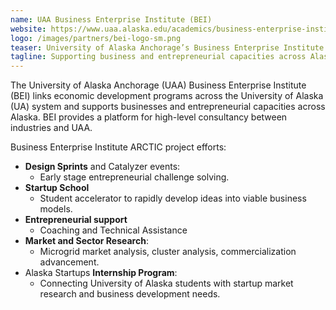 ```yaml
---
name: UAA Business Enterprise Institute (BEI)
website: https://www.uaa.alaska.edu/academics/business-enterprise-institute
logo: /images/partners/bei-logo-sm.png
teaser: University of Alaska Anchorage’s Business Enterprise Institute
tagline: Supporting business and entrepreneurial capacities across Alaska by linking economic development programs
---
```


The University of Alaska Anchorage (UAA) Business Enterprise Institute (BEI) links economic development programs across the University of Alaska (UA) system and supports businesses and entrepreneurial capacities across Alaska. BEI provides a platform for high-level consultancy between industries and UAA.  

Business Enterprise Institute ARCTIC project efforts:

* **Design Sprints** and Catalyzer events:
  * Early stage entrepreneurial challenge solving.
* **Startup School**
  * Student accelerator to rapidly develop ideas into viable business models.
* **Entrepreneurial support**
  * Coaching and Technical Assistance
* **Market and Sector Research**:
  * Microgrid market analysis, cluster analysis, commercialization advancement.
* Alaska Startups **Internship Program**:
  * Connecting University of Alaska students with startup market research and business development needs.
